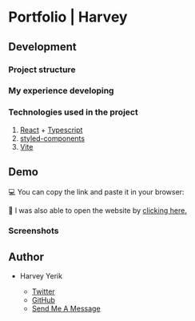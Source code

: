 # Portfolio | Harvey
## Development 
### Project structure
### My experience developing
### Technologies used in the project

1. [React](https://es.reactjs.org/) + [Typescript](https://www.typescriptlang.org/)
1. [styled-components](https://styled-components.com/)
1. [Vite](https://vitejs.dev/)


## Demo 

💻 You can copy the link and paste it in your browser: 

🔗 I was also able to open the website by [clicking here.]()

### Screenshots

## Author

- Harvey Yerik

    - [Twitter](https://twitter.com/yerikhar)
    - [GitHub](https://github.com/YerikAH)
    - [Send Me A Message](https://yerikah.github.io/send-me-a-message/dist/)

